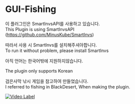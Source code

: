 # GUI-Fishing
이 플러그인은 SmartInvsAPI를 사용하고 있습니다.  
This Plugin is using SmartInvsAPI (https://github.com/MinusKube/SmartInvs)


따라서 사용 시 SmartInvs를 설치해주셔야합니다.  
To run it without problem, please install SmartInvs  

아직 언어는 한국어밖에 지원하지않습니다.  

The plugin only supports Korean  

검은사막 낚시 게임을 참고하여 만들었습니다.  
I referred to fishing in BlackDesert, When making the plugin.


[![Video Label](http://img.youtube.com/vi/L-09R3DrI2U/0.jpg)](https://youtu.be/L-09R3DrI2U)
